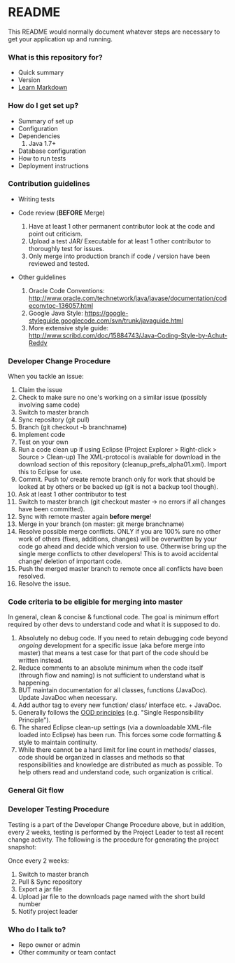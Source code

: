 # README #

This README would normally document whatever steps are necessary to get your application up and running.

### What is this repository for? ###

* Quick summary
* Version
* [Learn Markdown](https://bitbucket.org/tutorials/markdowndemo)

### How do I get set up? ###

* Summary of set up
* Configuration
* Dependencies
    1. Java 1.7+
* Database configuration
* How to run tests
* Deployment instructions

### Contribution guidelines ###

* Writing tests
* Code review (**BEFORE** Merge)
    1. Have at least 1 other permanent contributor look at the code and point out criticism.
    2. Upload a test JAR/ Executable for at least 1 other contributor to thoroughly test for issues.
    3. Only merge into production branch if code / version have been reviewed and tested.

* Other guidelines
    1. Oracle Code Conventions: http://www.oracle.com/technetwork/java/javase/documentation/codeconvtoc-136057.html
    2. Google Java Style: https://google-styleguide.googlecode.com/svn/trunk/javaguide.html
    3. More extensive style guide: http://www.scribd.com/doc/15884743/Java-Coding-Style-by-Achut-Reddy

### Developer Change Procedure ###

When you tackle an issue:

1. Claim the issue
2. Check to make sure no one's working on a similar issue (possibly involving same code)
3. Switch to master branch
4. Sync repository (git pull)
5. Branch (git checkout -b branchname)
6. Implement code
7. Test on your own
8. Run a code clean up if using Eclipse (Project Explorer > Right-click > Source > Clean-up)
The XML-protocol is available for download in the download section of this repository (cleanup_prefs_alpha01.xml). Import this to Eclipse for use.
9. Commit. Push to/ create remote branch only for work that should be looked at by others or be backed up (git is not a backup tool though).
10. Ask at least 1 other contributor to test
11. Switch to master branch (git checkout master -> no errors if all changes have been committed).
12. Sync with remote master again **before merge**!
12. Merge in your branch (on master: git merge branchname)
13. Resolve possible merge conflicts. ONLY if you are 100% sure no other work of others (fixes, additions, changes) will be overwritten by your code go ahead and decide which version to use. Otherwise bring up the single merge conflicts to other developers! This is to avoid accidental change/ deletion of important code.
13. Push the merged master branch to remote once all conflicts have been resolved.
14. Resolve the issue.

### Code criteria to be eligible for merging into master ###
In general, clean & concise & functional code. The goal is minimum effort required by other devs to understand code and what it is supposed to do.

1. Absolutely no debug code. If you need to retain debugging code beyond *ongoing* development for a specific issue (aka before merge into master) that means a test case for that part of the code should be written instead.
2. Reduce comments to an absolute minimum when the code itself (through flow and naming) is not sufficient to understand what is happening. 
3. BUT maintain documentation for all classes, functions (JavaDoc). Update JavaDoc when necessary.
4. Add author tag to every new function/ class/ interface etc. + JavaDoc.
5. Generally follows the [OOD principles](http://www.oodesign.com/design-principles.html) (e.g. "Single Responsibility Principle").
6. The shared Eclipse clean-up settings (via a downloadable XML-file loaded into Eclipse) has been run. This forces some code formatting & style to maintain continuity.
7. While there cannot be a hard limit for line count in methods/ classes, code should be organized in classes and methods so that responsibilities and knowledge are distributed as much as possible. To help others read and understand code, such organization is critical.

### General Git flow ### 


### Developer Testing Procedure ###

Testing is a part of the Developer Change Procedure above, but in addition, every 2 weeks, testing is performed by the Project Leader to test all recent change activity.  The following is the procedure for generating the project snapshot:

Once every 2 weeks:

1. Switch to master branch
2. Pull & Sync repository
3. Export a jar file
4. Upload jar file to the downloads page named with the short build number
5. Notify project leader

### Who do I talk to? ###

* Repo owner or admin
* Other community or team contact